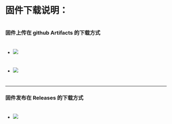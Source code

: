 # 固件下载说明：
#

### 固件上传在 github Artifacts 的下载方式
#
- <img src="https://github.com/danshui-git/shuoming/blob/master/doc/xia1.png" />
#
- <img src="https://github.com/danshui-git/shuoming/blob/master/doc/xia2.png" />
#

---

### 固件发布在 Releases 的下载方式
#
- <img src="https://github.com/danshui-git/shuoming/blob/master/doc/xia3.png" />
